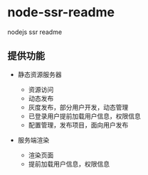 # node-ssr-readme
nodejs ssr readme

## 提供功能
  
  - 静态资源服务器
    - 资源访问
    - 动态发布
    - 灰度发布，部分用户开发，动态管理
    - 已登录用户提前加载用户信息，权限信息
    - 配置管理，发布项目，面向用户发布
    
  - 服务端渲染
    - 渲染页面
    - 提前加载用户信息，权限信息
  
